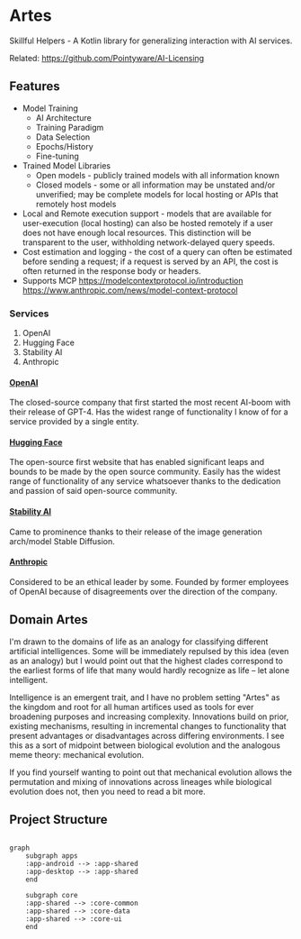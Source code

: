 # Artes
Skillful Helpers - A Kotlin library for generalizing interaction with AI services.

Related: https://github.com/Pointyware/AI-Licensing

## Features
* Model Training
    * AI Architecture
    * Training Paradigm
    * Data Selection
    * Epochs/History
    * Fine-tuning
* Trained Model Libraries
    * Open models - publicly trained models with all information known
    * Closed models - some or all information may be unstated and/or unverified; may be complete models for local hosting or APIs that remotely host models
* Local and Remote execution support - models that are available for user-execution (local hosting) can also be hosted remotely if a user does not have enough local resources. This distinction will be transparent to the user, withholding network-delayed query speeds.
* Cost estimation and logging - the cost of a query can often be estimated before sending a request; if a request is served by an API, the cost is often returned in the response body or headers.
* Supports MCP https://modelcontextprotocol.io/introduction https://www.anthropic.com/news/model-context-protocol 

### Services
1. OpenAI
2. Hugging Face
3. Stability AI
4. Anthropic

#### [OpenAI](https://openai.com/about)
The closed-source company that first started the most recent AI-boom with their release of GPT-4. Has the widest range of functionality I know of for a service provided by a single entity.

#### [Hugging Face](https://huggingface.co/huggingface)
The open-source first website that has enabled significant leaps and bounds to be made by the open source community. Easily has the widest range of functionality of any service whatsoever thanks to the dedication and passion of said open-source community.

#### [Stability AI](https://stability.ai/about)
Came to prominence thanks to their release of the image generation arch/model Stable Diffusion.

#### [Anthropic](https://www.anthropic.com/company)
Considered to be an ethical leader by some. Founded by former employees of OpenAI because of disagreements over the direction of the company.

## Domain Artes

I'm drawn to the domains of life as an analogy for classifying different artificial intelligences. Some will be immediately repulsed by this idea (even as an analogy) but I would point out that the highest clades correspond to the earliest forms of life that many would hardly recognize as life – let alone intelligent.

Intelligence is an emergent trait, and I have no problem setting "Artes" as the kingdom and root for all human artifices used as tools for ever broadening purposes and increasing complexity. Innovations build on prior, existing mechanisms, resulting in incremental changes to functionality that present advantages or disadvantages across differing environments. I see this as a sort of midpoint between biological evolution and the analogous meme theory: mechanical evolution.

If you find yourself wanting to point out that mechanical evolution allows the permutation and mixing of innovations across lineages while biological evolution does not, then you need to read a bit more.

## Project Structure

```mermaid

graph
    subgraph apps
    :app-android --> :app-shared
    :app-desktop --> :app-shared
    end
    
    subgraph core
    :app-shared --> :core-common
    :app-shared --> :core-data
    :app-shared --> :core-ui
    end
    
```
